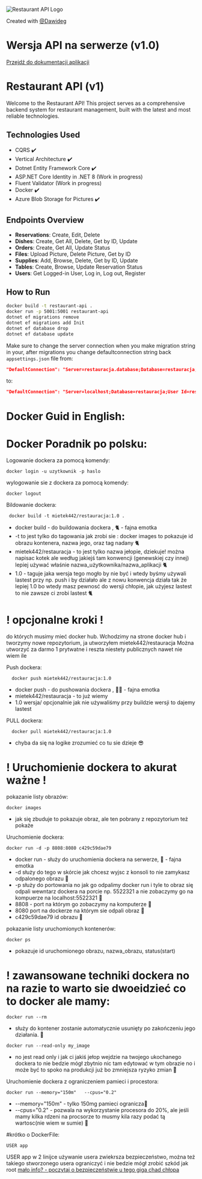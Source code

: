 
![Restaurant API Logo](your-image-path.png)

Created with <a href="https://github.com/Dawideg">@Dawideg</a>
# Wersja  API na serwerze  (v1.0)
[Przejdź do dokumentacji aplikacji](https://backendrestauracja.jakubchrzastek.pl/swagger/index.html)


# Restaurant API (v1)

Welcome to the Restaurant API! This project serves as a comprehensive backend system for restaurant management, built with the latest and most reliable technologies.

## Technologies Used
- CQRS ✔️
- Vertical Architecture ✔️
- Dotnet Entity Framework Core ✔️
- ASP.NET Core Identity in .NET 8 (Work in progress)
- Fluent Validator (Work in progress)
- Docker ✔️
- Azure Blob Storage for Pictures ✔️

## Endpoints Overview
- **Reservations**: Create, Edit, Delete
- **Dishes**: Create, Get All, Delete, Get by ID, Update
- **Orders**: Create, Get All, Update Status
- **Files**: Upload Picture, Delete Picture, Get by ID
- **Supplies**: Add, Browse, Delete, Get by ID, Update
- **Tables**: Create, Browse, Update Reservation Status
- **Users**: Get Logged-in User, Log in, Log out, Register

## How to Run

```bash
docker build -t restaurant-api .
docker run -p 5001:5001 restaurant-api
dotnet ef migrations remove
dotnet ef migrations add Init
dotnet ef database drop
dotnet ef database update
```







Make sure to change the server connection when you make migration string in your, after migrations you change defaultconnection string back `appsettings.json` file from:

```json
"DefaultConnection": "Server=restauracja.database;Database=restauracja;User Id=restauracja;Password=restauracja;"
```

to:

```json
"DefaultConnection": "Server=localhost;Database=restauracja;User Id=restauracja;Password=restauracja;"
```

# Docker Guid in English: 

# Docker Poradnik po polsku:


Logowanie dockera za pomocą komendy:
```docker command
docker login -u uzytkownik -p haslo
```
wylogowanie sie z dockera za pomocą komendy:
```docker command
docker logout
```

Bildowanie dockera:
```docker command
 docker build -t mietek442/restauracja:1.0 .
```
- docker build  - do buildowania dockera ,  🐈 - fajna emotka
- -t   to jest tylko do tagowania jak zrobi sie :  docker images  to pokazuje id obrazu kontenera, nazwa jego, oraz tag nadany 🐈 
- mietek442/restauracja - to jest tylko nazwa jełopie, dziekuje!      można napisac kotek ale według jakiejś tam konwencji (genewskiej czy innej) lepiej używać właśnie nazwa_użytkownika/nazwa_aplikacji 🐈
- 1.0   - taguje jaka wersja   tego mogło by nie być i wtedy  byśmy używali lastest przy np. push i by działało ale z nowu konwencja działa tak że lepiej 1.0 bo wtedy masz pewnosć do wersji chłopie, jak użyjesz lastest to nie zawsze ci zrobi lastest  🐈




# ! opcjonalne kroki !
do których musimy mieć docker hub. Wchodzimy na strone  docker hub i tworzymy nowe repozytorium, ja utworzyłem  mietek442/restauracja
Można utworzyć za darmo 1 prytwatne i reszta niestety publicznych nawet nie wiem ile 

Push  dockera:
```docker command
  docker push mietek442/restauracja:1.0    
```
- docker push  - do pushowania dockera ,  🐕‍🦺 - fajna emotka
- mietek442/restauracja - to już wiemy 
- 1.0  wersja/ opcjonalnie jak nie używaliśmy przy buildzie wersji to dajemy lastest 

PULL  dockera:
```docker command
  docker pull mietek442/restauracja:1.0    
```
- chyba da się na logike  zrozumieć co tu sie dzieje  😎 

# ! Uruchomienie dockera to akurat ważne  !

pokazanie listy obrazów:
```docker command
docker images
```
- jak się zbuduje to pokazuje obraz, ale ten pobrany z repozytorium też pokaże


Uruchomienie dockera:
```docker command
docker run -d -p 8808:8080 c429c59dae79
```
- docker run  - służy do uruchomienia dockera na serwerze, 🥴 - fajna emotka
-   -d   służy do tego w skórcie jak chcesz wyjsc z konsoli to nie zamykasz odpalonego obrazu 🥴
-   -p   służy do portowania   no jak go odpalimy docker run i tyle to obraz  się odpali wewntarz dockera na porcie np.  5522321 a nie zobaczymy go na kompuerze na localhost:5522321 🥴
-   8808 - port na którym go zobaczymy na komputerze 🥴
-   8080 port na dockerze na którym sie odpali obraz 🥴
-   c429c59dae79    id obrazu  🥴 



pokazanie listy uruchomionych kontenerów:
```docker command
docker ps
```
- pokazuje id uruchomionego obrazu, nazwa_obrazu, status(start) 




# ! zawansowane techniki dockera no na razie to warto sie dwoeidzieć co to docker ale mamy:

```docker command 
docker run --rm
```
-   służy do  kontener zostanie automatycznie usunięty po zakończeniu jego działania. 🥴


```docker command 
docker run --read-only my_image
```
-   no jest read only i jak ci jakiś jełop wejdzie na twojego ukochanego dockera to nie bedzie mógł zbytnio nic tam edytować w tym obrazie no i może być to spoko na produkcji już bo zmniejsza ryzyko zmian 🥴



Uruchomienie dockera z ograniczeniem pamieci i procestora:
```docker command 
docker run --memory="150m"   --cpus="0.2"
```
-   --memory="150m"  - tylko 150mg pamieci ogranicza🥴
-   --cpus="0.2" - pozwala na wykorzystanie procesora do 20%, ale jeśli mamy  kilka rdzeni na procsorze to musmy kila razy podać tą wartosc(nie wiem w sumie)   🥴 


#krótko o DockerFile:

```docker file command 
USER app 
```
USER app  w 2 linijce używanie usera zwiekrsza bezpieczeństwo, można też takiego stworzonego usera ograniczyć i nie bedzie mógł zrobić szkód jak root 
[mało info? - poczytaj o bezpieczeństwie u tego giga chad chłopa]([https://backendrestauracja.jakubchrzastek.pl/swagger/index.html](https://cdn.sekurak.pl/ksiazka3/wdbit2-docker-rozdzial.pdf))
